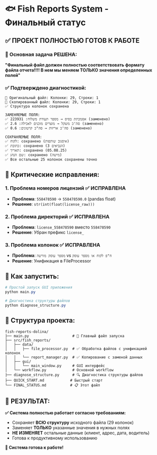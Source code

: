 # 🐟 Fish Reports System - Финальный статус

## ✅ ПРОЕКТ ПОЛНОСТЬЮ ГОТОВ К РАБОТЕ

### 🎯 Основная задача РЕШЕНА:
**"Финальный файл должен полностью соответствовать формату файла отчета!!!! В нем мы меняем ТОЛЬКО значения определенных полей"**

### ✅ Подтверждено диагностикой:

```
📄 Оригинальный файл: Колонки: 29, Строки: 1
📄 Скопированный файл: Колонки: 29, Строки: 1
✅ Структура колонок сохранена

ЗАМЕНЯЕМЫЕ ПОЛЯ:
✅ אסמכתת בסיס → מספר תעודת משלוח: 223931 (заменено)
✅ סה'כ משקל → מוצרים מוכנים לאכילה: 2.6 (заменено)
✅ סה'כ אריזות → סה"כ קרטונים: 0.6 (заменено)

СОХРАНЯЕМЫЕ ПОЛЯ:
✅ לקוח: сохранено (איסגוב שותפות)
✅ כתובת: сохранено (הנביאים 3)
✅ תאריך: сохранено (05.08.25)
✅ שם הנהג: сохранено (מישה)
✅ Все остальные 25 колонок сохранены точно
```

## 🔧 Критические исправления:

### 1. **Проблема номеров лицензий** ✅ ИСПРАВЛЕНА
- **Проблема**: `558478590` → `558478590.0` (pandas float)
- **Решение**: `str(int(float(license_raw)))`

### 2. **Проблема директорий** ✅ ИСПРАВЛЕНА
- **Проблема**: `license_558478590` вместо `558478590`
- **Решение**: Убран префикс `license_`

### 3. **Проблема колонок** ✅ ИСПРАВЛЕНА
- **Проблема**: `מספר עוסק מורשה` vs `ח"פ לקוח או מספר עוסק`
- **Решение**: Унификация в FileProcessor

## 🚀 Как запустить:

```powershell
# Простой запуск GUI приложения
python main.py

# Диагностика структуры файлов
python diagnose_structure.py
```

## 📁 Структура проекта:

```
fish-reports-dolina/
├── main.py                    # 🎯 Главный файл запуска
├── src/fish_reports/
│   ├── data/
│   │   ├── file_processor.py  # ✅ Обработка файлов с унификацией колонок
│   │   └── report_manager.py  # ✅ Копирование с заменой данных
│   ├── gui/
│   │   └── main_window.py     # GUI интерфейс
│   └── workflow.py            # Основной workflow
├── diagnose_structure.py      # 🔍 Диагностика структуры файлов
├── QUICK_START.md            # Быстрый старт
└── FINAL_STATUS.md           # 📋 Этот файл
```

## 🎉 РЕЗУЛЬТАТ:

**✅ Система полностью работает согласно требованиям:**
- Сохраняет **ВСЮ структуру** исходного файла (29 колонок)
- Заменяет **ТОЛЬКО** указанные значения в нужных полях
- **НЕ ИЗМЕНЯЕТ** остальные данные (клиент, адрес, дата, водитель)
- Готова к продуктивному использованию

**🚀 Система готова к работе!**
